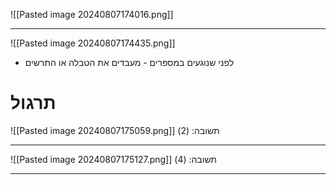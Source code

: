 ![[Pasted image 20240807174016.png]]
***
![[Pasted image 20240807174435.png]]
* לפני שנוגעים במספרים - מעבדים את הטבלה או התרשים

# תרגול
![[Pasted image 20240807175059.png]]
תשובה: (2)
***
![[Pasted image 20240807175127.png]]
תשובה: (4)
***
